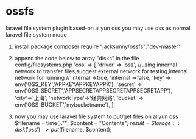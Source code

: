 # ossfs
laravel file system plugin based-on aliyun oss,you may use oss as normal laravel file system mode

1. install package
   composer require "jacksunny/ossfs":"dev-master"

2. append the code below to array "disks" in the file config/filesystems.php
  'oss' => [
            'driver' => 'oss',
            //using innernal network to transfer files,suggest external network for testing,internal network for running
            //'internal'=>true,
            'internal'=>false,
            'key' => env('OSS_KEY','APPKEYAPPKEYAPPK'),
            'secret' => env('OSS_SECRET','APPSECRETAPPSECRETAPPSECRETAPP'),            
            'city'=>'上海',
            'networkType'=>'经典网络',
            'bucket' => env('OSS_BUCKET','mybucketname'),
        ],

3. now you may use laravel file system to put/get files on aliyun oss
   $filename = time()."";
   $content = "Contents";
   $result =  Storage::disk('oss')->put($filename, $content);
